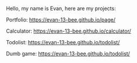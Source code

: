 Hello, my name is Evan, here are my projects:

Portfolio: https://evan-13-bee.github.io/page/

Calculator: https://evan-13-bee.github.io/calculator/

Todolist: https://evan-13-bee.github.io/todolist/

Dumb game: https://evan-13-bee.github.io/todolist/ 
